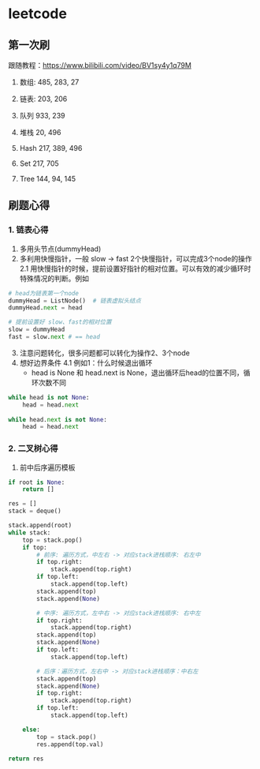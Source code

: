 # leetcode

## 第一次刷
跟随教程：https://www.bilibili.com/video/BV1sy4y1q79M

1. 数组: 
485, 283, 27

2. 链表: 
203, 206

3. 队列
933, 239

4. 堆栈
20, 496

5. Hash
217, 389, 496

6. Set
217, 705

7. Tree
144, 94, 145



## 刷题心得
### 1. 链表心得
1. 多用头节点(dummyHead)
2. 多利用快慢指针，一般 slow -> fast 2个快慢指针，可以完成3个node的操作
2.1 用快慢指针的时候，提前设置好指针的相对位置。可以有效的减少循环时特殊情况的判断。例如
``` python
# head为链表第一个node
dummyHead = ListNode()  # 链表虚拟头结点
dummyHead.next = head

# 提前设置好 slow、fast的相对位置
slow = dummyHead
fast = slow.next # == head
```
3. 注意问题转化，很多问题都可以转化为操作2、3个node
4. 想好边界条件
4.1 例如1：什么时候退出循环
   - head is None 和 head.next is None，退出循环后head的位置不同，循环次数不同
``` python
while head is not None:
    head = head.next
    
while head.next is not None:
    head = head.next
```

### 2. 二叉树心得
1. 前中后序遍历模板
``` python
if root is None:
    return []

res = []
stack = deque()

stack.append(root)
while stack:
    top = stack.pop()
    if top:
        # 前序: 遍历方式，中左右 -> 对应stack进栈顺序: 右左中
        if top.right:
            stack.append(top.right)
        if top.left:
            stack.append(top.left)
        stack.append(top)
        stack.append(None)

        # 中序: 遍历方式，左中右 -> 对应stack进栈顺序: 右中左
        if top.right:
            stack.append(top.right)
        stack.append(top)
        stack.append(None)
        if top.left:
            stack.append(top.left)

        # 后序：遍历方式，左右中 -> 对应stack进栈顺序：中右左
        stack.append(top)
        stack.append(None)
        if top.right:
            stack.append(top.right)
        if top.left:
            stack.append(top.left)

    else:
        top = stack.pop()
        res.append(top.val)

return res
```
